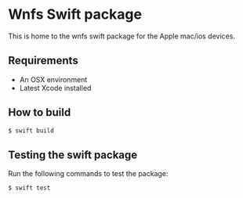 # Wnfs Swift package
This is home to the wnfs swift package for the Apple mac/ios devices.
## Requirements
- An OSX environment
- Latest Xcode installed

## How to build
```sh
$ swift build
```

## Testing the swift package
Run the following commands to test the package:
```sh
$ swift test
```
